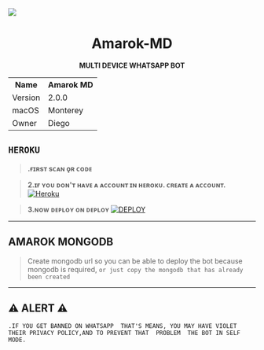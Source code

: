 <img src= "https://i.ibb.co/NNWV8Js/ca599eb9ff2b.jpg"/>

<h1 align="center">Amarok-MD</h1>

<p align="center">
    <strong>MULTI DEVICE WHATSAPP BOT</strong>
</p>

<table align="center">
    <tr>
        <th>Name</th>
        <th>Amarok MD</th>
    </tr>
    <tr>
        <td>Version</td>
        <td>2.0.0</td>
    </tr>
    <tr>
        <td>macOS</td>
        <td>Monterey</td>
    </tr>
    <tr>
        <td>Owner</td>
        <td>Diego</td>
    </tr>
</table
## ```STAR THE ROPE```

***
## ```HEROKU```

> <b><s1>.ғɪʀsᴛ sᴄᴀɴ ǫʀ ᴄᴏᴅᴇ</b></s1> 

> <b><s1>2.ɪғ ʏᴏᴜ ᴅᴏɴ'ᴛ ʜᴀᴠᴇ ᴀ ᴀᴄᴄᴏᴜɴᴛ ɪɴ ʜᴇʀᴏᴋᴜ. ᴄʀᴇᴀᴛᴇ ᴀ ᴀᴄᴄᴏᴜɴᴛ. </b></s1> 
<a href='https://signup.heroku.com/' target="_blank"><img alt='Heroku' src='https://img.shields.io/badge/-Create-black?style=for-the-badge&logo=heroku&logoColor=white'/></a>

><b><s1>3.ɴᴏᴡ ᴅᴇᴘʟᴏʏ ᴏɴ ᴅᴇᴘʟᴏʏ </b></s1>
<a href='https://dashboard.heroku.com/new?button-url=https://github.com/Fenandes/Amarok-MD&template=https://github.com/Fenandes/Amarok-MD.git' target="_blank"><img alt='DEPLOY' src='https://img.shields.io/badge/-DEPLOY-black?style=for-the-badge&logo=heroku&logoColor=white'/></a>
---------

## AMAROK MONGODB
>Create mongodb url so you can be able to deploy the bot because mongodb is required, ```or just copy the mongodb that has already been created``` 
-----------------

## ⚠ ALERT ⚠

```
.IF YOU GET BANNED ON WHATSAPP  THAT'S MEANS, YOU MAY HAVE VIOLET THEIR PRIVACY POLICY,AND TO PREVENT THAT  PROBLEM  THE BOT IN SELF MODE.


